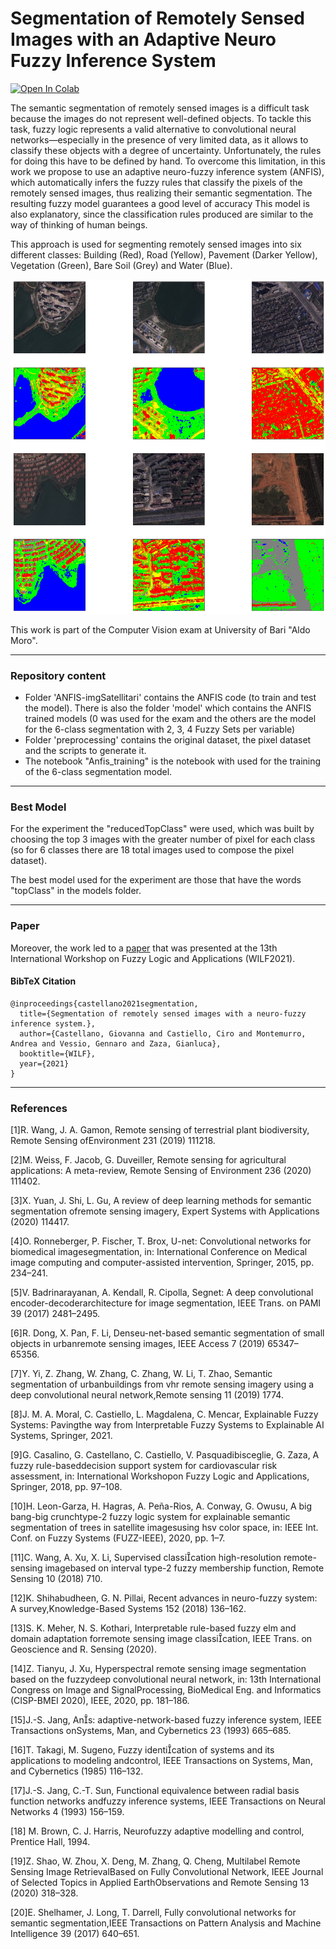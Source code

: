 # Segmentation of Remotely Sensed Images with an Adaptive Neuro Fuzzy Inference System
[![Open In Colab](https://colab.research.google.com/assets/colab-badge.svg)](https://colab.research.google.com/drive/1Pq1CU0vskGq2A5hyANWM7gGJZ_KHqxvM?usp=sharing)

The semantic segmentation of remotely sensed images is a difficult task because the images do not represent well-defined objects. To tackle this task, fuzzy logic represents a valid alternative to convolutional neural networks—especially in the presence of very limited data, as it allows to classify these objects with a degree of uncertainty. Unfortunately, the rules for doing this have to be defined by hand. To overcome this limitation, in this work we propose to use an adaptive neuro-fuzzy inference system (ANFIS), which automatically infers the fuzzy rules that classify the pixels of the remotely sensed images, thus realizing their semantic segmentation. The resulting fuzzy model guarantees a good level of accuracy
This model is also explanatory, since the classification rules produced are similar to the way of thinking of human beings.

This approach is used for segmenting remotely sensed images into six different classes: Building (Red), Road (Yellow), Pavement (Darker Yellow), Vegetation (Green), Bare Soil (Grey) and Water (Blue).

![](images/exampleSegmentation.png)

This work is part of the Computer Vision exam at University of Bari "Aldo Moro".

****
### Repository content

- Folder 'ANFIS-imgSatellitari' contains the ANFIS code (to train and test the model). There is also the folder 'model'
  which contains the ANFIS trained models (0 was used for the exam and the others are the model for the 6-class segmentation with 2, 3, 4 Fuzzy Sets per variable)
- Folder 'preprocessing' contains the original dataset, the pixel dataset and the scripts to generate it.
- The notebook "Anfis_training" is the notebook with used for the training of the 6-class segmentation model.

****
### Best Model
For the experiment the "reducedTopClass" were used, which was built by choosing the top 3 images with the greater number of pixel for each class (so for 6 classes there are 18 total images used to compose the pixel dataset).

The best model used for the experiment are those that have the words "topClass" in the models folder.

****
### Paper

Moreover, the work led to a [paper](https://www.researchgate.net/publication/358021524_Segmentation_of_remotely_sensed_images_with_a_neuro-fuzzy_inference_system) that was presented at the 13th International Workshop on Fuzzy Logic and Applications (WILF2021).

#### BibTeX Citation
```
@inproceedings{castellano2021segmentation,
  title={Segmentation of remotely sensed images with a neuro-fuzzy inference system.},
  author={Castellano, Giovanna and Castiello, Ciro and Montemurro, Andrea and Vessio, Gennaro and Zaza, Gianluca},
  booktitle={WILF},
  year={2021}
}
```
****

### References

[1]R. Wang, J. A. Gamon, Remote sensing of terrestrial plant biodiversity, Remote Sensing ofEnvironment 231 (2019) 111218.

[2]M. Weiss, F. Jacob, G. Duveiller, Remote sensing for agricultural applications: A meta-review, Remote Sensing of Environment 236 (2020) 111402.

[3]X. Yuan, J. Shi, L. Gu, A review of deep learning methods for semantic segmentation ofremote sensing imagery, Expert Systems with Applications (2020) 114417.

[4]O. Ronneberger, P. Fischer, T. Brox, U-net: Convolutional networks for biomedical imagesegmentation, in: International Conference on Medical image computing and computer-assisted intervention, Springer, 2015, pp. 234–241.

[5]V. Badrinarayanan, A. Kendall, R. Cipolla, Segnet: A deep convolutional encoder-decoderarchitecture for image segmentation, IEEE Trans. on PAMI 39 (2017) 2481–2495.

[6]R. Dong, X. Pan, F. Li, Denseu-net-based semantic segmentation of small objects in urbanremote sensing images, IEEE Access 7 (2019) 65347–65356.

[7]Y. Yi, Z. Zhang, W. Zhang, C. Zhang, W. Li, T. Zhao, Semantic segmentation of urbanbuildings from vhr remote sensing imagery using a deep convolutional neural network,Remote sensing 11 (2019) 1774.

[8]J. M. A. Moral, C. Castiello, L. Magdalena, C. Mencar, Explainable Fuzzy Systems: Pavingthe way from Interpretable Fuzzy Systems to Explainable AI Systems, Springer, 2021.

[9]G. Casalino, G. Castellano, C. Castiello, V. Pasquadibisceglie, G. Zaza, A fuzzy rule-baseddecision support system for cardiovascular risk assessment, in: International Workshopon Fuzzy Logic and Applications, Springer, 2018, pp. 97–108.

[10]H. Leon-Garza, H. Hagras, A. Peña-Rios, A. Conway, G. Owusu, A big bang-big crunchtype-2 fuzzy logic system for explainable semantic segmentation of trees in satellite imagesusing hsv color space, in: IEEE Int. Conf. on Fuzzy Systems (FUZZ-IEEE), 2020, pp. 1–7.

[11]C. Wang, A. Xu, X. Li, Supervised classication high-resolution remote-sensing imagebased on interval type-2 fuzzy membership function, Remote Sensing 10 (2018) 710.

[12]K. Shihabudheen, G. N. Pillai, Recent advances in neuro-fuzzy system: A survey,Knowledge-Based Systems 152 (2018) 136–162.

[13]S. K. Meher, N. S. Kothari, Interpretable rule-based fuzzy elm and domain adaptation forremote sensing image classication, IEEE Trans. on Geoscience and R. Sensing (2020).

[14]Z. Tianyu, J. Xu, Hyperspectral remote sensing image segmentation based on the fuzzydeep convolutional neural network, in: 13th International Congress on Image and SignalProcessing, BioMedical Eng. and Informatics (CISP-BMEI 2020), IEEE, 2020, pp. 181–186.

[15]J.-S. Jang, Ans: adaptive-network-based fuzzy inference system, IEEE Transactions onSystems, Man, and Cybernetics 23 (1993) 665–685.

[16]T. Takagi, M. Sugeno, Fuzzy identication of systems and its applications to modeling andcontrol, IEEE Transactions on Systems, Man, and Cybernetics (1985) 116–132.

[17]J.-S. Jang, C.-T. Sun, Functional equivalence between radial basis function networks andfuzzy inference systems, IEEE Transactions on Neural Networks 4 (1993) 156–159.

[18] M. Brown, C. J. Harris, Neurofuzzy adaptive modelling and control, Prentice Hall, 1994.

[19]Z. Shao, W. Zhou, X. Deng, M. Zhang, Q. Cheng, Multilabel Remote Sensing Image RetrievalBased on Fully Convolutional Network, IEEE Journal of Selected Topics in Applied EarthObservations and Remote Sensing 13 (2020) 318–328.

[20]E. Shelhamer, J. Long, T. Darrell, Fully convolutional networks for semantic segmentation,IEEE Transactions on Pattern Analysis and Machine Intelligence 39 (2017) 640–651.
